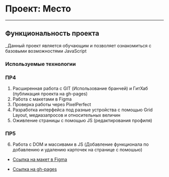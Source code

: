 # Проект: Место
------
## Функциональность проекта
_Данный проект является обучающим и позволяет ознакомиться с базовыми возможностями JavaScript
### Используемые технологии
### ПР4
1. Расширенная работа с GIT (Использование бранчей) и ГитХаб (публикация проекта на gh-pages)
2. Работа с макетами в Figma
3. Проверка работы через PixelPerfect
4. Разработка интерфейса под разные устройства с помощью Grid Layout, медиазапросов и относительных величин
5. Оживление страницы с помощью JS (редактирования профиля)
### ПР5
6. Работа с DOM и массивами в JS (Добавление функционала по добавлению и удалению карточек на странице с помошью)

* [Ссылка на макет в Figma](https://www.figma.com/file/2cn9N9jSkmxD84oJik7xL7/JavaScript.-Sprint-4?node-id=0%3A1)

* [Ссылка на gh-pages](https://annamarkelova.github.io/mesto/)
